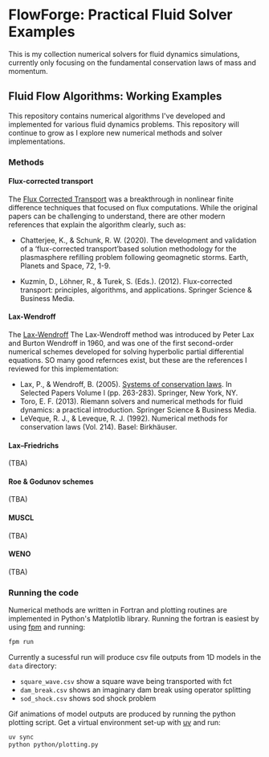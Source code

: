 # FlowForge: Practical Fluid Solver Examples
This is my collection numerical solvers for fluid dynamics simulations, currently only focusing on the fundamental conservation laws of mass and momentum.

## Fluid Flow Algorithms: Working Examples

This repository contains numerical algorithms I've developed and implemented for various fluid dynamics problems. This repository will continue to grow as I explore new numerical methods and solver implementations.

### Methods

#### Flux-corrected transport
The [Flux Corrected Transport](https://en.wikipedia.org/wiki/Flux-corrected_transport) was a breakthrough in nonlinear finite difference techniques that focused on flux computations.  While the original papers can be challenging to understand, there are other modern references that explain the algorithm clearly, such as:

- Chatterjee, K., & Schunk, R. W. (2020). The development and validation of a ‘flux-corrected transport’based solution methodology for the plasmasphere refilling problem following geomagnetic storms. Earth, Planets and Space, 72, 1-9.

- Kuzmin, D., Löhner, R., & Turek, S. (Eds.). (2012). Flux-corrected transport: principles, algorithms, and applications. Springer Science & Business Media.

#### Lax-Wendroff
The [Lax-Wendroff](https://en.wikipedia.org/wiki/Lax%E2%80%93Wendroff_method) The Lax-Wendroff method was introduced by Peter Lax and Burton Wendroff in 1960, and was one of the first second-order numerical schemes developed for solving hyperbolic partial differential equations. SO many good refernces exist, but these are the references I reviewed for this implementation: 
- Lax, P., & Wendroff, B. (2005). [Systems of conservation laws](https://doi.org/10.1002/cpa.3160130205). In Selected Papers Volume I (pp. 263-283). Springer, New York, NY.
- Toro, E. F. (2013). Riemann solvers and numerical methods for fluid dynamics: a practical introduction. Springer Science & Business Media.
- LeVeque, R. J., & Leveque, R. J. (1992). Numerical methods for conservation laws (Vol. 214). Basel: Birkhäuser.


#### Lax–Friedrichs
(TBA)

#### Roe & Godunov schemes
(TBA)

#### MUSCL
(TBA)

#### WENO
(TBA)


### Running the code

Numerical methods are written in Fortran and plotting routines are implemented in Python's Matplotlib library.  Running the fortran is easiest by using [fpm](https://fpm.fortran-lang.org/) and running:
```bash
fpm run
```
Currently a sucessful run will produce csv file outputs from 1D models in the `data` directory:
- `square_wave.csv` show a square wave being transported with fct
- `dam_break.csv` shows an imaginary dam break using operator splitting
- `sod_shock.csv` shows sod shock problem

Gif animations of model outputs are produced by running the python plotting script. 
Get a virtual environment set-up with [uv](https://docs.astral.sh/uv/) and run:

```bash
uv sync
python python/plotting.py
``` 